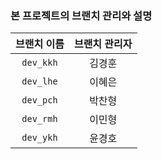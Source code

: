 ### 본 프로젝트의 브랜치 관리와 설명

| 브랜치 이름 | 브랜치 관리자 |
| :---------: | :-----------: |
|  `dev_kkh`  |    김경훈     |
|  `dev_lhe`  |    이혜은     |
|  `dev_pch`  |    박찬형     |
|  `dev_rmh`  |    이민형     |
|  `dev_ykh`  |    윤경호     |
